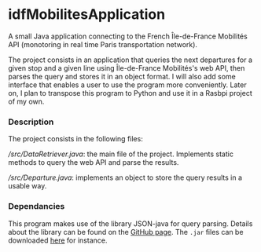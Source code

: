 # idfMobilitesApplication
A small Java application connecting to the French Île-de-France Mobilités API (monotoring in real time Paris transportation network).


The project consists in an application that queries the next departures for a given stop and a given line using Île-de-France Mobilités's web API, then parses the query and stores it in an object format. I will also add some interface that enables a user to use the program more conveniently. Later on, I plan to transpose this program to Python and use it in a Rasbpi project of my own.


### Description


The project consists in the following files:


*/src/DataRetriever.java*: the main file of the project. Implements static methods to query the web API and parse the results.


*/src/Departure.java*: implements an object to store the query results in a usable way.


### Dependancies


This program makes use of the library JSON-java for query parsing. Details about the library can be found on the [GitHub page](https://github.com/stleary/JSON-java). The `.jar` files can be downloaded [here](http://mvnrepository.com/artifact/org.json/json) for instance.